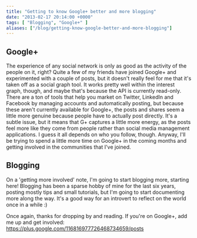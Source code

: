 ```yaml
---
title: "Getting to know Google+ better and more blogging"
date: "2013-02-17 20:14:00 +0000"
tags: [ "Blogging", "Google+" ]
aliases: ["/blog/getting-know-google-better-and-more-blogging"]
---
```

## Google+
The experience of any social network is only as good as the activity of the people on it, right? Quite a few of my friends have joined Google+ and experimented with a couple of posts, but it doesn't really feel for me that it's taken off as a social graph tool. It works pretty well within the interest graph, though, and maybe that's because the API is currently read-only. There are a ton of tools that help you market on Twitter, LinkedIn and Facebook by managing accounts and automatically posting, but because these aren't currently available for Google+, the posts and shares seem a little more genuine because people have to actually post directly. It's a subtle issue, but it means that G+ captures a little more energy, as the posts feel more like they come from people rather than social media management applications. I guess it all depends on who you follow, though. Anyway, I'll be trying to spend a little more time on Google+ in the coming months and getting involved in the communities that I've joined.

<!--more-->

## Blogging
On a 'getting more involved' note, I'm going to start blogging more, starting here! Blogging has been a sparse hobby of mine for the last six years, posting mostly tips and small tutorials, but I'm going to start documenting more along the way. It's a good way for an introvert to reflect on the world once in a while :)

Once again, thanks for dropping by and reading. If you're on Google+, add me up and get involved: <https://plus.google.com/116816977726468734659/posts>